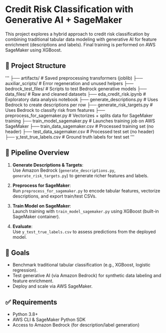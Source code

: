 # Credit Risk Classification with Generative AI + SageMaker

This project explores a hybrid approach to credit risk classification by combining traditional tabular data modeling with generative AI for feature enrichment (descriptions and labels). Final training is performed on AWS SageMaker using XGBoost.

## 📁 Project Structure
'''
├── artifacts/                   # Saved preprocessing transformers (joblib)
├── auxiliar_scripts/           # Error regeneration and unused helpers
├── bedrock_test_files/         # Scripts to test Bedrock generative models
├── data_files/                 # Raw and cleaned datasets
├── eda_credit_risk.ipynb       # Exploratory data analysis notebook
├── generate_descriptions.py    # Uses Bedrock to create descriptions per row
├── generate_risk_targets.py    # Uses Bedrock to classify risk from features
├── preprocess_for_sagemaker.py # Vectorizes + splits data for SageMaker training
├── train_model_sagemaker.py    # Launches training job on AWS SageMaker
├── train_data_sagemaker.csv    # Processed training set (no header)
├── test_data_sagemaker.csv     # Processed test set (no header)
├── y_test_true_labels.csv      # Ground truth labels for test set
'''
## 🚀 Pipeline Overview

1. **Generate Descriptions & Targets**:  
   Use Amazon Bedrock (`generate_descriptions.py`, `generate_risk_targets.py`) to generate richer features and labels.

2. **Preprocess for SageMaker**:  
   Run `preprocess_for_sagemaker.py` to encode tabular features, vectorize descriptions, and export train/test CSVs.

3. **Train Model on SageMaker**:  
   Launch training with `train_model_sagemaker.py` using XGBoost (built-in SageMaker container).

4. **Evaluate**:  
   Use `y_test_true_labels.csv` to assess predictions from the deployed model.

## 🧠 Goals

- Benchmark traditional tabular classification (e.g., XGBoost, logistic regression).
- Test generative AI (via Amazon Bedrock) for synthetic data labeling and feature enrichment.
- Deploy and scale via AWS SageMaker.

## ✅ Requirements

- Python 3.8+
- AWS CLI & SageMaker Python SDK
- Access to Amazon Bedrock (for description/label generation)

